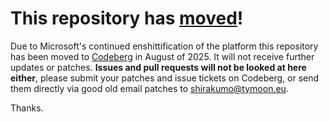# This repository has [moved](https://shinmera.com/projects/text-draw)!
Due to Microsoft's continued enshittification of the platform this repository has been moved to [Codeberg](https://shinmera.com/projects/text-draw) in August of 2025. It will not receive further updates or patches. **Issues and pull requests will not be looked at here either**, please submit your patches and issue tickets on Codeberg, or send them directly via good old email patches to [shirakumo@tymoon.eu](mailto:shirakumo@tymoon.eu).

Thanks.